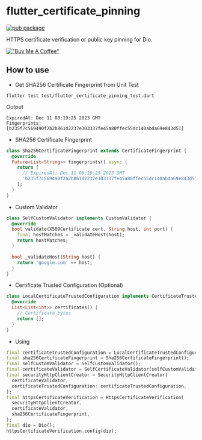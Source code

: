 # flutter_certificate_pinning

[![pub package](https://img.shields.io/pub/v/flutter_certificate_pinning.svg)](https://pub.dartlang.org/packages/flutter_certificate_pinning)

HTTPS certificate verification or public key pinning for Dio.

[!["Buy Me A Coffee"](https://www.buymeacoffee.com/assets/img/custom_images/orange_img.png)](https://www.buymeacoffee.com/prongbang)

## How to use

- Get SHA256 Certificate Fingerprint from Unit Test

```shell
flutter test test/flutter_certificate_pinning_test.dart
```

Output

```shell
ExpiredAt: Dec 11 08:19:25 2023 GMT
Fingerprints: [b235f7c569490f2b2b861d2237e303337fe45a80ffec55dc140abda69e843d51]
```

- SHA256 Certificate Fingerprint

```dart
class Sha256CertificateFingerprint extends CertificateFingerprint {
  @override
  Future<List<String>> fingerprints() async {
    return [
      // ExpiredAt: Dec 11 08:19:25 2023 GMT
      'b235f7c569490f2b2b861d2237e303337fe45a80ffec55dc140abda69e843d51',
    ];
  }
}
```

- Custom Validator

```dart
class SelfCustomValidator implements CustomValidator {
  @override
  bool validate(X509Certificate cert, String host, int port) {
    final hostMatches = _validateHost(host);
    return hostMatches;
  }

  bool _validateHost(String host) {
    return 'google.com' == host;
  }
}
```

- Certificate Trusted Configuration (Optional)

```dart
class LocalCertificateTrustedConfiguration implements CertificateTrustedConfiguration {
  @override
  List<List<int>> certificates() {
    // Certificate bytes
    return [];
  }
}
```

- Using

```dart
final certificateTrustedConfiguration = LocalCertificateTrustedConfiguration();
final sha256CertificateFingerprint = Sha256CertificateFingerprint();
final selfCustomValidator = SelfCustomValidator();
final certificateValidator = SelfCertificateValidator(selfCustomValidator);
final securityHttpClientCreator = SecurityHttpClientCreator(
  certificateValidator,
  certificateTrustedConfiguration: certificateTrustedConfiguration,
);
final httpsCertificateVerification = HttpsCertificateVerification(
  securityHttpClientCreator,
  certificateValidator,
  sha256CertificateFingerprint,
);
final dio = Dio();
httpsCertificateVerification.config(dio);
```
